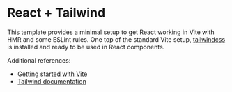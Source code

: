 # React + Tailwind

This template provides a minimal setup to get React working in Vite with HMR and some ESLint rules. One top of the standard Vite setup, [tailwindcss](https://tailwindcss.com/) is installed and ready to be used in React components.

Additional references:

-   [Getting started with Vite](https://vitejs.dev/guide/)
-   [Tailwind documentation](https://tailwindcss.com/docs/installation)
